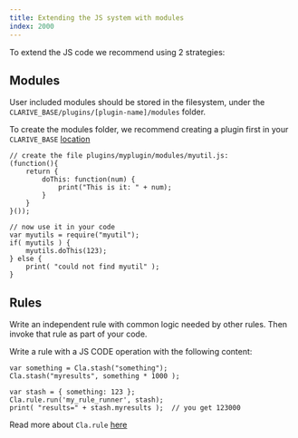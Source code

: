 ```yaml
---
title: Extending the JS system with modules
index: 2000
---
```


To extend the JS code we recommend 
using 2 strategies:

## Modules

User included modules should be stored in the filesystem, under 
the `CLARIVE_BASE/plugins/[plugin-name]/modules` folder.

To create the modules folder, we recommend 
creating a plugin first in your `CLARIVE_BASE` [location](install/directories)

    // create the file plugins/myplugin/modules/myutil.js:
    (function(){
        return {
            doThis: function(num) {
                print("This is it: " + num);
            }
        }
    }());

    // now use it in your code
    var myutils = require("myutil");
    if( myutils ) {
        myutils.doThis(123);
    } else {
        print( "could not find myutil" );
    }

## Rules

Write an independent rule with common logic needed by other rules. 
Then invoke that rule as part of your code.

Write a rule with a JS CODE operation with the following content:

    var something = Cla.stash("something");
    Cla.stash("myresults", something * 1000 );  

    var stash = { something: 123 };
    Cla.rule.run('my_rule_runner', stash);
    print( "results=" + stash.myresults );  // you get 123000

Read more about `Cla.rule` [here](devel/js-api/rule)

